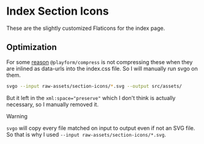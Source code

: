# Index Section Icons

These are the slightly customized Flaticons for the index page.

## Optimization

For some [reason](https://github.com/PlayForm/Compress/issues/450)
`@playform/compress` is not compressing these when they are inlined as data-urls
into the index.css file. So I will manually run svgo on them.

```sh
svgo --input raw-assets/section-icons/*.svg --output src/assets/
```

But it left in the `xml:space="preserve"` which I don't think is actually
necessary, so I manually removed it.

> [!WARNING]
> `svgo` will copy every file matched on input to output even if not an SVG file.
> So that is why I used `--input raw-assets/section-icons/*.svg`.
